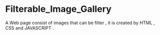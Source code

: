 # Filterable_Image_Gallery
A Web page consist of images that can be filter , it is created by HTML , CSS and JAVASCRIPT .
